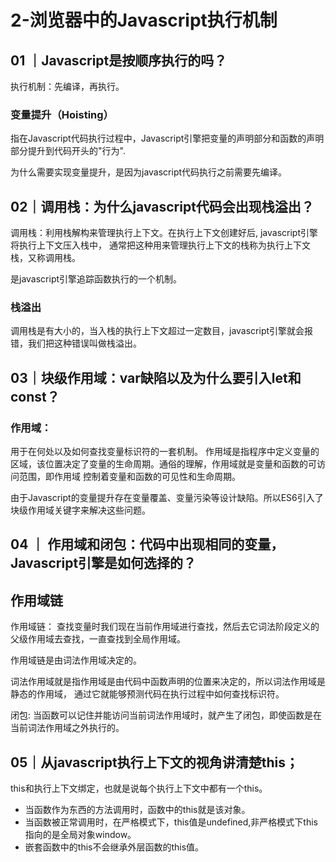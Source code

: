# 2-浏览器中的Javascript执行机制
## 01 ｜Javascript是按顺序执行的吗？

执行机制：先编译，再执行。
### 变量提升（Hoisting）
指在Javascript代码执行过程中，Javascript引擎把变量的声明部分和函数的声明部分提升到代码开头的"行为".

为什么需要实现变量提升，是因为javascript代码执行之前需要先编译。

## 02｜调用栈：为什么javascript代码会出现栈溢出？

调用栈：利用栈解构来管理执行上下文。在执行上下文创建好后, javascript引擎将执行上下文压入栈中，
通常把这种用来管理执行上下文的栈称为执行上下文栈，又称调用栈。

是javascript引擎追踪函数执行的一个机制。

### 栈溢出
调用栈是有大小的，当入栈的执行上下文超过一定数目，javascript引擎就会报错，我们把这种错误叫做栈溢出。
## 03｜块级作用域：var缺陷以及为什么要引入let和const？

### 作用域：
用于在何处以及如何查找变量标识符的一套机制。
作用域是指程序中定义变量的区域，该位置决定了变量的生命周期。通俗的理解，作用域就是变量和函数的可访问范围，即作用域
控制着变量和函数的可见性和生命周期。

由于Javascript的变量提升存在变量覆盖、变量污染等设计缺陷。所以ES6引入了块级作用域关键字来解决这些问题。

## 04 ｜ 作用域和闭包：代码中出现相同的变量，Javascript引擎是如何选择的？

## 作用域链
作用域链： 查找变量时我们现在当前作用域进行查找，然后去它词法阶段定义的父级作用域去查找，一直查找到全局作用域。

作用域链是由词法作用域决定的。

词法作用域就是指作用域是由代码中函数声明的位置来决定的，所以词法作用域是静态的作用域，
通过它就能够预测代码在执行过程中如何查找标识符。

闭包: 当函数可以记住并能访问当前词法作用域时，就产生了闭包，即使函数是在当前词法作用域之外执行的。

## 05｜从javascript执行上下文的视角讲清楚this；

this和执行上下文绑定，也就是说每个执行上下文中都有一个this。
- 当函数作为东西的方法调用时，函数中的this就是该对象。
- 当函数被正常调用时，在严格模式下，this值是undefined,非严格模式下this指向的是全局对象window。
- 嵌套函数中的this不会继承外层函数的this值。